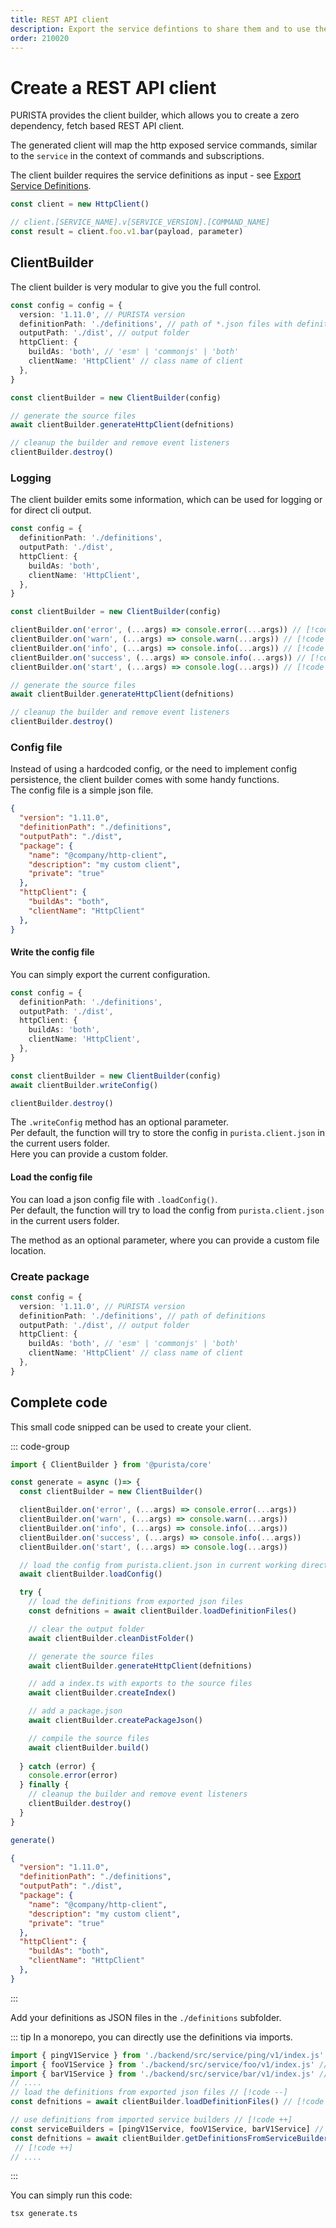 ```yaml
---
title: REST API client
description: Export the service defintions to share them and to use them for building connectors or visualizations
order: 210020
---
```


# Create a REST API client

PURISTA provides the client builder, which allows you to create a zero dependency, fetch based REST API client.

The generated client will map the http exposed service commands, similar to the `service` in the context of commands and subscriptions.

The client builder requires the service definitions as input - see [Export Service Definitions](./export_service_definitions.md).

```typescript
const client = new HttpClient()

// client.[SERVICE_NAME].v[SERVICE_VERSION].[COMMAND_NAME]
const result = client.foo.v1.bar(payload, parameter)
```

## ClientBuilder

The client builder is very modular to give you the full control.  

```typescript
const config = config = {
  version: '1.11.0', // PURISTA version
  definitionPath: './definitions', // path of *.json files with definitions
  outputPath: './dist', // output folder
  httpClient: {
    buildAs: 'both', // 'esm' | 'commonjs' | 'both'
    clientName: 'HttpClient' // class name of client
  },
}

const clientBuilder = new ClientBuilder(config)

// generate the source files
await clientBuilder.generateHttpClient(defnitions)

// cleanup the builder and remove event listeners
clientBuilder.destroy()
```

### Logging

The client builder emits some information, which can be used for logging or for direct cli output.

```typescript
const config = {
  definitionPath: './definitions',
  outputPath: './dist',
  httpClient: {
    buildAs: 'both',
    clientName: 'HttpClient',
  },
}

const clientBuilder = new ClientBuilder(config)

clientBuilder.on('error', (...args) => console.error(...args)) // [!code ++]
clientBuilder.on('warn', (...args) => console.warn(...args)) // [!code ++]
clientBuilder.on('info', (...args) => console.info(...args)) // [!code ++]
clientBuilder.on('success', (...args) => console.info(...args)) // [!code ++]
clientBuilder.on('start', (...args) => console.log(...args)) // [!code ++]

// generate the source files
await clientBuilder.generateHttpClient(defnitions)

// cleanup the builder and remove event listeners
clientBuilder.destroy()
```

### Config file

Instead of using a hardcoded config, or the need to implement config persistence, the client builder comes with some handy functions.  
The config file is a simple json file.

```json
{
  "version": "1.11.0",
  "definitionPath": "./definitions",
  "outputPath": "./dist",
  "package": {
    "name": "@company/http-client",
    "description": "my custom client",
    "private": "true"
  },
  "httpClient": {
    "buildAs": "both",
    "clientName": "HttpClient"
  },
}
```

#### Write the config file

You can simply export the current configuration.

```typescript
const config = {
  definitionPath: './definitions',
  outputPath: './dist',
  httpClient: {
    buildAs: 'both',
    clientName: 'HttpClient',
  },
}

const clientBuilder = new ClientBuilder(config)
await clientBuilder.writeConfig()

clientBuilder.destroy()
```

The `.writeConfig` method has an optional parameter.  
Per default, the function will try to store the config in `purista.client.json` in the current users folder.  
Here you can provide a custom folder.

#### Load the config file

You can load a json config file with `.loadConfig()`.  
Per default, the function will try to load the config from `purista.client.json` in the current users folder.  

The method as an optional parameter, where you can provide a custom file location.

### Create package

```typescript
const config = {
  version: '1.11.0', // PURISTA version
  definitionPath: './definitions', // path of definitions
  outputPath: './dist', // output folder
  httpClient: {
    buildAs: 'both', // 'esm' | 'commonjs' | 'both'
    clientName: 'HttpClient' // class name of client
  },
}
```

## Complete code

This small code snipped can be used to create your client.

::: code-group

```typescript [generate.ts]
import { ClientBuilder } from '@purista/core'

const generate = async ()=> {
  const clientBuilder = new ClientBuilder()

  clientBuilder.on('error', (...args) => console.error(...args))
  clientBuilder.on('warn', (...args) => console.warn(...args))
  clientBuilder.on('info', (...args) => console.info(...args))
  clientBuilder.on('success', (...args) => console.info(...args))
  clientBuilder.on('start', (...args) => console.log(...args))

  // load the config from purista.client.json in current working directory
  await clientBuilder.loadConfig()

  try {
    // load the definitions from exported json files
    const defnitions = await clientBuilder.loadDefinitionFiles()

    // clear the output folder
    await clientBuilder.cleanDistFolder()

    // generate the source files
    await clientBuilder.generateHttpClient(defnitions)

    // add a index.ts with exports to the source files
    await clientBuilder.createIndex()

    // add a package.json
    await clientBuilder.createPackageJson()

    // compile the source files
    await clientBuilder.build()
    
  } catch (error) {
    console.error(error)
  } finally {
    // cleanup the builder and remove event listeners
    clientBuilder.destroy()
  }
}

generate()
```

```json [purista.client.json]
{
  "version": "1.11.0",
  "definitionPath": "./definitions",
  "outputPath": "./dist",
  "package": {
    "name": "@company/http-client",
    "description": "my custom client",
    "private": "true"
  },
  "httpClient": {
    "buildAs": "both",
    "clientName": "HttpClient"
  },
}
```

:::

Add your definitions as JSON files in the `./definitions` subfolder.  

::: tip
In a monorepo, you can directly use the definitions via imports.

```typescript
import { pingV1Service } from './backend/src/service/ping/v1/index.js' // [!code ++]
import { fooV1Service } from './backend/src/service/foo/v1/index.js' // [!code ++]
import { barV1Service } from './backend/src/service/bar/v1/index.js' // [!code ++]
// ....
// load the definitions from exported json files // [!code --]
const defnitions = await clientBuilder.loadDefinitionFiles() // [!code --]

// use definitions from imported service builders // [!code ++]
const serviceBuilders = [pingV1Service, fooV1Service, barV1Service] // [!code ++]
const defnitions = await clientBuilder.getDefinitionsFromServiceBuilders(serviceBuilders)
 // [!code ++]
// ....
```

:::

You can simply run this code:

```sh
tsx generate.ts
```
